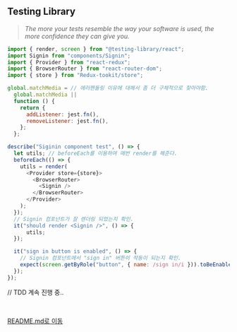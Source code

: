 ## Testing Library

> _The more your tests resemble the way your software is used, the more confidence they can give you._

```js
import { render, screen } from "@testing-library/react";
import Signin from "components/Signin";
import { Provider } from "react-redux";
import { BrowserRouter } from "react-router-dom";
import { store } from "Redux-tookit/store";

global.matchMedia = // 에러핸들링 이유에 대해서 좀 더 구체적으로 찾아야함.
  global.matchMedia ||
  function () {
    return {
      addListener: jest.fn(),
      removeListener: jest.fn(),
    };
  };

describe("Siginin component test", () => {
  let utils; // beforeEach를 이용하여 매번 render를 해준다.
  beforeEach(() => {
    utils = render(
      <Provider store={store}>
        <BrowserRouter>
          <Signin />
        </BrowserRouter>
      </Provider>
    );
  });
  // Signin 컴포넌트가 잘 렌더링 되었는지 확인.
  it("should render <Signin />", () => {
      utils;
  });

  it("sign in button is enabled", () => {
    // Signin 컴포넌트에서 "sign in" 버튼이 작동이 되는지 확인.
    expect(screen.getByRole("button", { name: /sign in/i })).toBeEnabled();
  });
});
```

// TDD 계속 진행 중..

<br>

[README.md로 이동](../../README.md)
